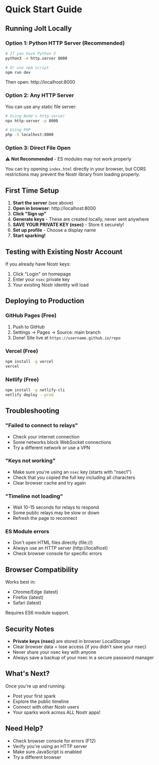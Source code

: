 # Quick Start Guide

## Running Jolt Locally

### Option 1: Python HTTP Server (Recommended)

```bash
# If you have Python 3
python3 -m http.server 8000

# Or use npm script
npm run dev
```

Then open: http://localhost:8000

### Option 2: Any HTTP Server

You can use any static file server:

```bash
# Using Node's http-server
npx http-server -p 8000

# Using PHP
php -S localhost:8000
```

### Option 3: Direct File Open

⚠️ **Not Recommended** - ES modules may not work properly

You can try opening `index.html` directly in your browser, but CORS restrictions may prevent the Nostr library from loading properly.

## First Time Setup

1. **Start the server** (see above)
2. **Open in browser**: http://localhost:8000
3. **Click "Sign up"**
4. **Generate keys** - These are created locally, never sent anywhere
5. **SAVE YOUR PRIVATE KEY (nsec)** - Store it securely!
6. **Set up profile** - Choose a display name
7. **Start sparking!**

## Testing with Existing Nostr Account

If you already have Nostr keys:

1. Click "Login" on homepage
2. Enter your `nsec` private key
3. Your existing Nostr identity will load

## Deploying to Production

### GitHub Pages (Free)

1. Push to GitHub
2. Settings → Pages → Source: main branch
3. Done! Site live at `https://username.github.io/repo`

### Vercel (Free)

```bash
npm install -g vercel
vercel
```

### Netlify (Free)

```bash
npm install -g netlify-cli
netlify deploy --prod
```

## Troubleshooting

### "Failed to connect to relays"
- Check your internet connection
- Some networks block WebSocket connections
- Try a different network or use a VPN

### "Keys not working"
- Make sure you're using an `nsec` key (starts with "nsec1")
- Check that you copied the full key including all characters
- Clear browser cache and try again

### "Timeline not loading"
- Wait 10-15 seconds for relays to respond
- Some public relays may be slow or down
- Refresh the page to reconnect

### ES Module errors
- Don't open HTML files directly (file://)
- Always use an HTTP server (http://localhost)
- Check browser console for specific errors

## Browser Compatibility

Works best in:
- Chrome/Edge (latest)
- Firefox (latest)
- Safari (latest)

Requires ES6 module support.

## Security Notes

- **Private keys (nsec)** are stored in browser LocalStorage
- Clear browser data = lose access (if you didn't save your nsec)
- Never share your nsec key with anyone
- Always save a backup of your nsec in a secure password manager

## What's Next?

Once you're up and running:
- Post your first spark
- Explore the public timeline
- Connect with other Nostr users
- Your sparks work across ALL Nostr apps!

## Need Help?

- Check browser console for errors (F12)
- Verify you're using an HTTP server
- Make sure JavaScript is enabled
- Try a different browser
